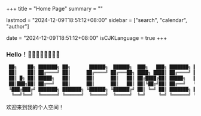 +++
title = "Home Page"
summary = ""

lastmod = "2024-12-09T18:51:12+08:00"
sidebar = ["search", "calendar", "author"]

date = "2024-12-09T18:51:12+08:00"
isCJKLanguage = true
+++

### Hello！🎉🎈🎄🥂🍾🎂🙌🥳
```bash {class=character_art_block}
 ██╗    ██╗ ███████╗ ██╗       ██████╗  ██████╗  ███╗   ███╗ ███████╗ ██╗
 ██║    ██║ ██╔════╝ ██║      ██╔════╝ ██╔═══██╗ ████╗ ████║ ██╔════╝ ██║
 ██║ █╗ ██║ █████╗   ██║      ██║      ██║   ██║ ██╔████╔██║ █████╗   ██║
 ██║███╗██║ ██╔══╝   ██║      ██║      ██║   ██║ ██║╚██╔╝██║ ██╔══╝   ╚═╝
 ╚███╔███╔╝ ███████╗ ███████╗ ╚██████╗ ╚██████╔╝ ██║ ╚═╝ ██║ ███████╗ ██╗
  ╚══╝╚══╝  ╚══════╝ ╚══════╝  ╚═════╝  ╚═════╝  ╚═╝     ╚═╝ ╚══════╝ ╚═╝                      
```
欢迎来到我的个人空间！
